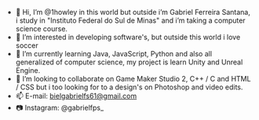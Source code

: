 - 👋 Hi, I’m @1howley in this world but outside i’m Gabriel Ferreira Santana, i study in "Instituto Federal do Sul de Minas" and i’m taking a computer science course. 
- 👀 I’m interested in developing software's, but outside this world i love soccer
- 🌱 I’m currently learning Java, JavaScript, Python and also all generalized of computer science, my project is learn Unity and Unreal Engine. 
- 💞️ I’m looking to collaborate on Game Maker Studio 2, C++ / C and HTML / CSS but i too looking for to a design's on Photoshop and video edits.
- 📫 E-mail: bielgabrielfs61@gmail.com
- 📷 Instagram: @gabrielfps_

<!---
1howley/1howley is a ✨ special ✨ repository because its `README.md` (this file) appears on your GitHub profile.
You can click the Preview link to take a look at your changes.
--->
